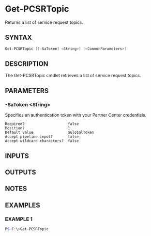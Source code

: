 # Get-PCSRTopic

Returns a list of service request topics.

## SYNTAX

```powershell
Get-PCSRTopic [[-SaToken] <String>] [<CommonParameters>]
```

## DESCRIPTION

The Get-PCSRTopic cmdlet retrieves a list of service request topics.

## PARAMETERS

### -SaToken &lt;String&gt;

Specifies an authentication token with your Partner Center credentials.

```
Required?                    false
Position?                    1
Default value                $GlobalToken
Accept pipeline input?       false
Accept wildcard characters?  false
```

## INPUTS

## OUTPUTS

## NOTES

## EXAMPLES

### EXAMPLE 1

```powershell
PS C:\>Get-PCSRTopic
```
